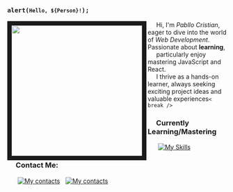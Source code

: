 ### <pre> <code> alert(`Hello, ${Person}!`); </code> </pre> 
<img src="https://user-images.githubusercontent.com/74038190/212750996-938b257b-266c-45a7-9af7-655341c0f58b.gif" align="left" width="300px" border="10px">&nbsp;&nbsp;&nbsp;&nbsp;&nbsp;Hi, I'm _Pabllo Cristian_, eager to dive into the world of _Web Development_. Passionate about **learning**, <br />&nbsp;&nbsp;&nbsp;&nbsp;&nbsp;particularly enjoy mastering JavaScript and React.<br />&nbsp;&nbsp;&nbsp;&nbsp;&nbsp;I thrive as a hands-on learner, always seeking exciting project ideas and valuable experiences<code>< break /></code>

### &nbsp;&nbsp;&nbsp;&nbsp;&nbsp;Currently Learning/Mastering
&nbsp;&nbsp;&nbsp;&nbsp;&nbsp;&nbsp;[![My Skills](https://skillicons.dev/icons?i=js,html,css,react)](https://skillicons.dev)

### &nbsp;&nbsp;&nbsp;&nbsp;&nbsp;Contact Me:
&nbsp;&nbsp;&nbsp;&nbsp;&nbsp;&nbsp;[![My contacts](https://skillicons.dev/icons?i=linkedin)](https://www.linkedin.com/in/pabllo-cristian-ferreira-de-lima-712b5224b/)ﾠ[![My contacts](https://skillicons.dev/icons?i=gmail)](mailto:pabllo.dev@gmail.com)
